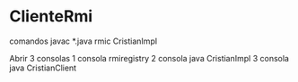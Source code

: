 # ClienteRmi

comandos
javac *.java
rmic CristianImpl

Abrir 3 consolas 
1 consola 
rmiregistry
2 consola 
java CristianImpl
3 consola 
java CristianClient
